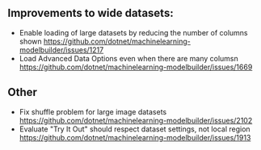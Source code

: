## Improvements to wide datasets: 
- Enable loading of large datasets by reducing the number of columns shown https://github.com/dotnet/machinelearning-modelbuilder/issues/1217
- Load Advanced Data Options even when there are many columsn https://github.com/dotnet/machinelearning-modelbuilder/issues/1669

## Other
- Fix shuffle problem for large image datasets https://github.com/dotnet/machinelearning-modelbuilder/issues/2102
- Evaluate "Try It Out" should respect dataset settings, not local region https://github.com/dotnet/machinelearning-modelbuilder/issues/1913
